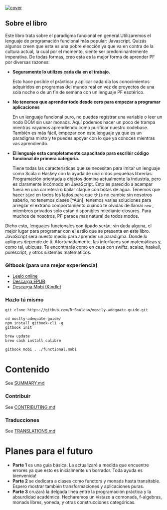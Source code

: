 [![cover](images/cover.png)](SUMMARY.md)

## Sobre el libro

Este libro trata sobre el paradigma funcional en general.Utilizaremos el lenguaje de programación funcional más popular: Javascript. Quizás algunos creen que esta es una pobre elección ya que va en contra de la cultura actual, la cual por el momento, siente ser predominantemente imperativa. De todas formas, creo esta es la mejor forma de aprender PF por diversas razones:

 * **Seguramente lo utilizes cada día en el trabajo.**

    Esto hace posible el prácticar y aplicar cada día los conocimientos adquiridos en programas del mundo real en vez de proyectos de una sola noche o de un fin de semana con un lenguaje PF esotérico.

 * **No tenemos que aprender todo desde cero para empezar a programar aplicaciones**

    En un lenguaje funcional puro, no puedes registrar una variable o leer un nodo DOM sin usar monads. Aquí podemos hacer un poco de trampa mientras vayamos aprendiendo como purificar nuestro codebase. También es más fácil, empezar con este lenguaje ya que es un paradigma mixto y te puedes apoyar con lo que ya conoces mientras vas aprendiendo.


 * **El lenguaje esta completamente capacitado para escribir código funcional de primera categoria.**

    Tiene todas las características que se necesitan para imitar un lenguaje como Scala o Haskey con la ayuda de una o dos pequeñas librerías. Programación orientada a objetos domina actualmente la industria, pero es claramente incómodo en JavaScript. Esto es parecido a acampar fuera en una carretera o bailar claqué con botas de agua. Tenemos que hacer `bind` en todos los lados para que `this` no cambie sin nosotros saberlo, no tenemos clases [^Aún], tenemos varias soluciones para arreglar el extraño comportamiento cuando te olvidas de llamar `new` , miembros privados solo estan disponibles miediante closures. Para muchos de nosotros, PF parace mas natural de todos modos.

Dicho esto, lenguajes funcionales con tipado serán, sin duda alguna, el mejor lugar para programar con el estilo que se presenta en este libro. JavaScript será nuesto medio para aprender un paradigma. Donde lo apliques depende de tí. Afortunadamente, las interfaces son matemáticas y, como tal, ubicuas. Te encontrarás como en casa con swiftz, scalaz, haskell, purescript, y otros sistemas matemáticos.


### Gitbook (para una mejor experiencia)

* [Leelo online](http://drboolean.gitbooks.io/mostly-adequate-guide/)
* [Descarga EPUB](https://www.gitbook.com/download/epub/book/drboolean/mostly-adequate-guide)
* [Descarga Mobi (Kindle)](https://www.gitbook.com/download/mobi/book/drboolean/mostly-adequate-guide)

### Hazlo tú mismo

```
git clone https://github.com/DrBoolean/mostly-adequate-guide.git

cd mostly-adequate-guide/
npm install gitbook-cli -g
gitbook init

brew update
brew cask install calibre

gitbook mobi . ./functional.mobi
```


# Contenido

See [SUMMARY.md](SUMMARY.md)

### Contribuir

See [CONTRIBUTING.md](CONTRIBUTING.md)

### Traducciones

See [TRANSLATIONS.md](TRANSLATIONS.md)


# Planes para el futuro

* **Parte 1** es una guia básica. La actualizaré a medida que encuentre errores ya que esto es inicialmente un borrador. Toda ayuda es bienvenida!
* **Parte 2** se dedicara a clases como functors y monads hasta transitable. Espero mostrar también transformaciones y aplicaciones puras.
* **Parte 3** cruzará la delgada línea entre la programación práctica y la absurdidad académica. Hecharemos un vistazo a comonads, f-algebras, monads libres, yoneda, y otras construcciones categóricas.
